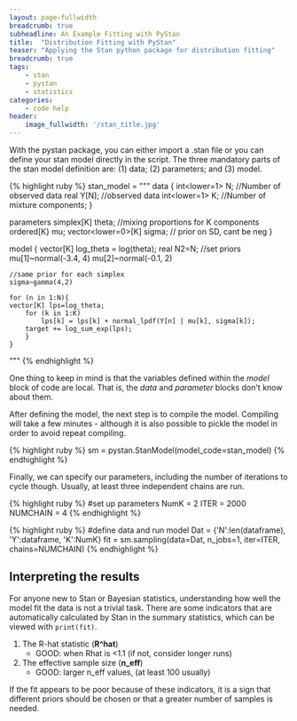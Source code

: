 ```yaml
---
layout: page-fullwidth
breadcrumb: true
subheadline: An Example Fitting with PyStan
title:  "Distribution Fitting with PyStan"
teaser: "Applying the Stan python package for distribution fitting"
breadcrumb: true
tags:
    - stan
    - pystan
    - statistics
categories:
    - code help
header:
    image_fullwidth: '/stan_title.jpg'
---
```

With the pystan package, you can either import a .stan file or you can define your stan model directly in the script. The three mandatory parts of the stan model definition are: (1) data; (2) parameters; and (3) model. 

{% highlight ruby %}
stan_model = """
data {
    int<lower=1> N; //Number of observed data
    real Y[N]; //observed data
    int<lower=1> K; //Number of mixture components;
    }
    
parameters
    simplex[K] theta; //mixing proportions for K components
    ordered[K} mu;
    vector<lower=0>[K] sigma; // prior on SD, cant be neg
    }
    
model {
    vector[K] log_theta = log(theta);
    real N2=N;
    //set priors
    mu[1]~normal(-3.4, 4)
    mu[2]~normal(-0.1, 2)
    
    //same prior for each simplex
    sigma~gamma(4,2)
    
    for (n in 1:N){
    vector[K] lps=log_theta;
        for (k in 1:K)
            lps[k] = lps[k] + normal_lpdf(Y[n] | mu[k], sigma[k]);
        target += log_sum_exp(lps);
        }
    }
"""
{% endhighlight %}

One thing to keep in mind is that the variables defined within the *model* block of code are local. That is, the *data* and *parameter* blocks don't know about them. 

After defining the model, the next step is to compile the model. Compiling will take a few minutes - although it is also possible to pickle the model in order to avoid repeat compiling.  

{% highlight ruby %}
sm = pystan.StanModel(model_code=stan_model)
{% endhighlight %}

Finally, we can specify our parameters, including the number of iterations to cycle though. Usually, at least three independent chains are run. 

{% highlight ruby %}
#set up parameters
NumK = 2
ITER = 2000
NUMCHAIN = 4
{% endhighlight %}

{% highlight ruby %}
#define data and run model
Dat = {'N':len(dataframe), 'Y':dataframe, 'K':NumK}
fit = sm.sampling(data=Dat, n_jobs=1, iter=ITER, chains=NUMCHAIN)
{% endhighlight %}


## Interpreting the results
For anyone new to Stan or Bayesian statistics, understanding how well the model fit the data is not a trivial task. There are some indicators that are automatically calculated by Stan in the summary statistics, which can be viewed with `print(fit)`. 
1. The R-hat statistic (**R^hat**)
    - GOOD: when Rhat is <1.1 (if not, consider longer runs)
2. The effective sample size (**n_eff**)
    - GOOD: larger n_eff values, (at least 100 usually)

If the fit appears to be poor because of these indicators, it is a sign that different priors should be chosen or that a greater number of samples is needed. 

<!-- ![l-moment smoothing]({{site.baseurl}}/images/histograms.jpg) -->